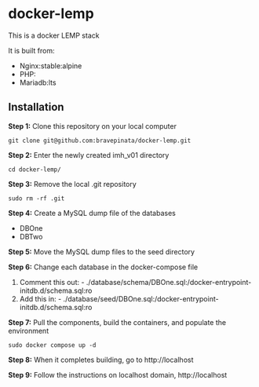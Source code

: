 # docker-lemp
This is a docker LEMP stack

It is built from:
* Nginx:stable:alpine
* PHP:
* Mariadb:lts

##  Installation
 
<strong>Step 1:</strong> Clone this repository on your local computer
```shell
git clone git@github.com:bravepinata/docker-lemp.git
```

<strong>Step 2:</strong> Enter the newly created imh_v01 directory
```shell
cd docker-lemp/
```

<strong>Step 3:</strong> Remove the local .git repository
```shell
sudo rm -rf .git
```

<strong>Step 4:</strong> Create a MySQL dump file of the databases
* DBOne
* DBTwo

<strong>Step 5:</strong> Move the MySQL dump files to the seed directory

<strong>Step 6:</strong> Change each database in the docker-compose file
1. Comment this out: - ./database/schema/DBOne.sql:/docker-entrypoint-initdb.d/schema.sql:ro
2. Add this in: - ./database/seed/DBOne.sql:/docker-entrypoint-initdb.d/schema.sql:ro

<strong>Step 7:</strong> Pull the components, build the containers, and populate the environment
```shell
sudo docker compose up -d
```

<strong>Step 8:</strong> When it completes building, go to http://localhost

<strong>Step 9:</strong> Follow the instructions on localhost domain, http://localhost
